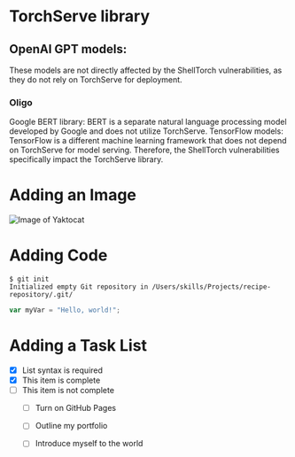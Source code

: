 # TorchServe library​

## ​OpenAI GPT models: 

These models are not directly affected by the ShellTorch vulnerabilities, as they do not rely on TorchServe for deployment.​

### Oligo

​Google BERT library: BERT is a separate natural language processing model developed by Google and does not utilize TorchServe.​
​TensorFlow models: TensorFlow is a different machine learning framework that does not depend on TorchServe for model serving.​
Therefore, the ShellTorch vulnerabilities specifically impact the TorchServe library.​

# Adding an Image

![Image of Yaktocat](https://octodex.github.com/images/yaktocat.png)

# Adding Code

```
$ git init
Initialized empty Git repository in /Users/skills/Projects/recipe-repository/.git/
```

``` javascript
var myVar = "Hello, world!";

```

# Adding a Task List

- [x] List syntax is required
- [x] This item is complete
- [ ] This item is not complete
  - [ ] Turn on GitHub Pages
  - [ ] Outline my portfolio
  - [ ] Introduce myself to the world



